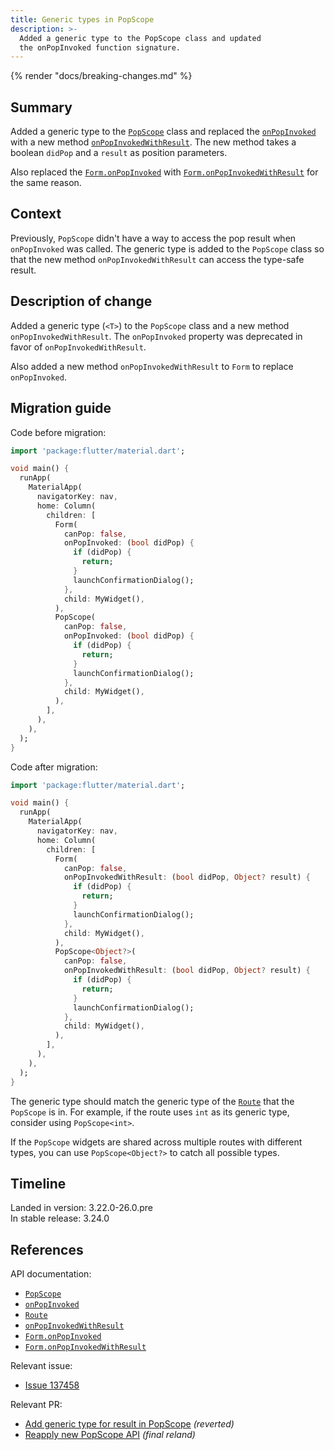```yaml
---
title: Generic types in PopScope
description: >-
  Added a generic type to the PopScope class and updated
  the onPopInvoked function signature.
---
```


{% render "docs/breaking-changes.md" %}

## Summary

Added a generic type to the [`PopScope`][] class and replaced
the [`onPopInvoked`][] with a new method [`onPopInvokedWithResult`][].
The new method takes a boolean `didPop` and a `result` as position parameters.

Also replaced the [`Form.onPopInvoked`] with [`Form.onPopInvokedWithResult`][]
for the same reason.

## Context

Previously, `PopScope` didn't have a way to access
the pop result when `onPopInvoked` was called.
The generic type is added to the `PopScope` class so that
the new method `onPopInvokedWithResult` can access the type-safe result.

## Description of change

Added a generic type (`<T>`) to the `PopScope` class and
a new method `onPopInvokedWithResult`.
The `onPopInvoked` property was deprecated in favor of `onPopInvokedWithResult`.

Also added a new method `onPopInvokedWithResult`
to `Form` to replace `onPopInvoked`.

## Migration guide

Code before migration:

```dart
import 'package:flutter/material.dart';

void main() {
  runApp(
    MaterialApp(
      navigatorKey: nav,
      home: Column(
        children: [
          Form(
            canPop: false,
            onPopInvoked: (bool didPop) {
              if (didPop) {
                return;
              }
              launchConfirmationDialog();
            },
            child: MyWidget(),
          ),
          PopScope(
            canPop: false,
            onPopInvoked: (bool didPop) {
              if (didPop) {
                return;
              }
              launchConfirmationDialog();
            },
            child: MyWidget(),
          ),
        ],
      ),
    ),
  );
}
```

Code after migration:

```dart
import 'package:flutter/material.dart';

void main() {
  runApp(
    MaterialApp(
      navigatorKey: nav,
      home: Column(
        children: [
          Form(
            canPop: false,
            onPopInvokedWithResult: (bool didPop, Object? result) {
              if (didPop) {
                return;
              }
              launchConfirmationDialog();
            },
            child: MyWidget(),
          ),
          PopScope<Object?>(
            canPop: false,
            onPopInvokedWithResult: (bool didPop, Object? result) {
              if (didPop) {
                return;
              }
              launchConfirmationDialog();
            },
            child: MyWidget(),
          ),
        ],
      ),
    ),
  );
}
```

The generic type should match the generic type of the [`Route`][]
that the `PopScope` is in.
For example, if the route uses `int` as its generic type,
consider using `PopScope<int>`.

If the `PopScope` widgets are shared across multiple routes with
different types, you can use `PopScope<Object?>` to catch all possible types.

## Timeline

Landed in version: 3.22.0-26.0.pre<br>
In stable release: 3.24.0

## References

API documentation:

* [`PopScope`][]
* [`onPopInvoked`][]
* [`Route`][]
* [`onPopInvokedWithResult`][]
* [`Form.onPopInvoked`][]
* [`Form.onPopInvokedWithResult`][]

Relevant issue:

* [Issue 137458][]

Relevant PR:

* [Add generic type for result in PopScope][] _(reverted)_
* [Reapply new PopScope API][] _(final reland)_

[Add generic type for result in PopScope]: {{site.repo.flutter}}/pull/139164
[Reapply new PopScope API]: {{site.repo.flutter}}/pull/147607
[`PopScope`]: {{site.api}}/flutter/widgets/PopScope-class.html
[`Route`]: {{site.api}}/flutter/widgets/Route-class.html
[`onPopInvoked`]: {{site.api}}/flutter/widgets/PopScope/onPopInvoked.html
[`onPopInvokedWithResult`]: {{site.api}}/flutter/widgets/PopScope/onPopInvokedWithResult.html
[`Form.onPopInvoked`]: {{site.api}}/flutter/widgets/Form/onPopInvoked.html
[`Form.onPopInvokedWithResult`]: {{site.api}}/flutter/widgets/Form/onPopInvokedWithResult.html
[Issue 137458]: {{site.repo.flutter}}/issues/137458

